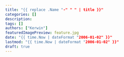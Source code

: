 ```yaml
---
title: "{{ replace .Name "-" " " | title }}"
categories: []
description: 
tags: []
authors: ["Kerwin"]
featuredImagePreview: feature.jpg
date: "{{ time.Now | dateFormat "2006-01-02" }}"
lastmod: "{{ time.Now | dateFormat "2006-01-02" }}"
draft: true
---
```


